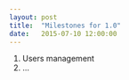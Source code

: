 ```yaml
---
layout: post
title:  "Milestones for 1.0"
date:   2015-07-10 12:00:00
---
```


1. Users management
2. ...
